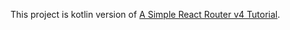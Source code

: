 This project is kotlin version of [A Simple React Router v4 Tutorial](https://blog.pshrmn.com/simple-react-router-v4-tutorial/).